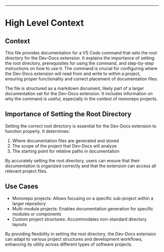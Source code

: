 

  ---
# High Level Context
## Context
This file provides documentation for a VS Code command that sets the root directory for the Dev-Docs extension. It explains the importance of setting the root directory, prerequisites for using the command, and step-by-step instructions on how to use it. The command is crucial for configuring where the Dev-Docs extension will read from and write to within a project, ensuring proper functionality and correct placement of documentation files.

The file is structured as a markdown document, likely part of a larger documentation set for the Dev-Docs extension. It includes information on why the command is useful, especially in the context of monorepo projects.

## Importance of Setting the Root Directory
Setting the correct root directory is essential for the Dev-Docs extension to function properly. It determines:

1. Where documentation files are generated and stored
2. The scope of the project that Dev-Docs will analyze
3. The starting point for relative paths in documentation

By accurately setting the root directory, users can ensure that their documentation is organized correctly and that the extension can access all relevant project files.

## Use Cases
- Monorepo projects: Allows focusing on a specific sub-project within a larger repository
- Multi-module projects: Enables documentation generation for specific modules or components
- Custom project structures: Accommodates non-standard directory layouts

By providing flexibility in setting the root directory, the Dev-Docs extension can adapt to various project structures and development workflows, enhancing its utility across different types of software projects.

  